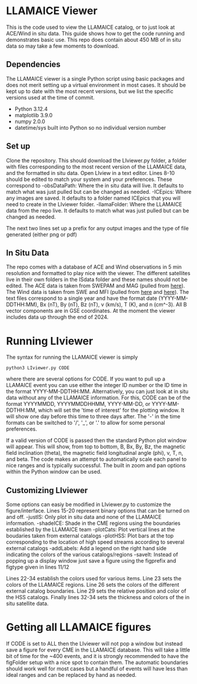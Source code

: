 # LLAMAICE Viewer
This is the code used to view the LLAMAICE catalog, or to just look at ACE/Wind in situ data. This guide shows how to get the code running and demonstrates basic use. This repo does contain about 450 MB of in situ data so may take a few moments to download.

## Dependencies
The LLAMAICE viewer is a single Python script  using basic packages and does not merit setting up a virtual environment in most cases. It should be kept up to date with the most recent versions, but we list the specific versions used at the time of commit.
- Python 3.12.4
- matplotlib 3.9.0
- numpy 2.0.0
- datetime/sys built into Python so no individual version number

## Set up
Clone the repository. This should download the LIviewer.py folder, a folder with files corresponding to the most recent version of the LLAMAICE data, and the formatted in situ data. Open LIview in a text editor. Lines 8-10 should be edited to match your system and your preferences. These correspond to
-obsDataPath: Where the in situ data will live. It defaults to match what was just pulled but can be changed as needed.
-ICEpics: Where any images are saved. It defaults to a folder named ICEpics that you will need to create in the LIviewer folder.
-llamaFolder: Where the LLAMAICE data from the repo live. It defaults to match what was just pulled but can be changed as needed.

The next two lines set up a prefix for any output images and the type of file generated (either png or pdf)

## In Situ Data
The repo comes with a database of ACE and Wind observations in 5 min resolution and formatted to play nice with the viewer. The different satellites live in their own folders in the ISdata folder and these names should not be edited. The ACE data is taken from SWEPAM and MAG (pulled from [here](https://izw1.caltech.edu/ACE/ASC/browse/browse_data_select.cgi?command=28)). The Wind data is taken from SWE and MFI (pulled from [here](https://cdaweb.gsfc.nasa.gov/pub/data/wind/swe/ascii/2-min/) and [here](https://spdf.gsfc.nasa.gov/pub/data/wind/mfi/ascii/1min_ascii/)). The text files correspond to a single year and have the format date (YYYY-MM-DDTHH:MM), Bx (nT), By (nT), Bz (nT), v (km/s), T (K), and n (cm^-3). All B vector components are in GSE coordinates. At the moment the viewer includes data up through the end of 2024.

# Running LIviewer
The syntax for running the LLAMAICE viewer is simply
```
python3 LIviewer.py CODE
```
where there are several options for CODE. If you want to pull up a LLAMAICE event you can use either the integer ID number or the ID time in the format YYYY-MM-DDTHH:MM. Alternatively, you can just look at in situ data without any of the LLAMAICE information. For this, CODE can be of the format YYYYMMDD, YYYYMMDDHHMM, YYYY-MM-DD, or YYYY-MM-DDTHH:MM, which will set the 'time of interest' for the plotting window. It will show one day before this time to three days after. The '-' in the time formats can be switched to '/', '_', or '.' to allow for some personal preferences.

If a valid version of CODE is passed then the standard Python plot window will appear. This will show, from top to bottom, B, Bx, By, Bz, the magnetic field inclination (theta), the magnetic field longitudinal angle (phi), v, T, n, and beta. The code makes an attempt to automatically scale each panel to nice ranges and is typically successful. The built in zoom and pan options within the Python window can be used.

## Customizing LIviewer
Some options can easiy be modified in LIviewer.py to customize the figure/interface. Lines 15-20 represent binary options that can be turned on and off.
-justIS: Only plot in situ data and none of the LLAMAICE information.
-shadeICE: Shade in the CME regions using the boundaries established by the LLAMAICE team
-plotCats: Plot vertical lines at the boudaries taken from external catalogs
-plotHSS: Plot bars at the top corresponding to the location of high speed streams according to several external catalogs
-addLabels: Add a legend on the right hand side indicating the colors of the various catalogs/regions
-saveIt: Instead of popping up a display window just save a figure using the figprefix and figtype given in lines 11/12

Lines 22-34 establish the colors used for various items. Line 23 sets the colors of the LLAMAICE regions. Line 26 sets the colors of the different external catalog boundaries. Line 29 sets the relative position and color of the HSS catalogs. Finally lines 32-34 sets the thickness and colors of the in situ satellite data.

# Getting all LLAMAICE figures
If CODE is set to ALL then the LIviewer will not pop a window but instead save a figure for every CME in the LLAMAICE database. This will take a little bit of time for the ~400 events, and it is strongly recommended to have the figFolder setup with a nice spot to contain them. The automatic boundaries should work well for most cases but a handful of events will have less than ideal ranges and can be replaced by hand as needed. 
